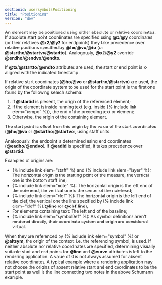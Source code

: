 ```yaml
---
sectionid: usersymbolsPositioning
title: "Positioning"
version: "dev"
---
```


An element may be positioned using either absolute or relative coordinates. If absolute start point coordinates are specified using **@x**/**@y** coordinates (or their relatives **@x2**/**@y2** for endpoints) they take precedence over relative positions specified by **@ho**/**@vo**/**@to** (or **@startho**/**@startvo**/**@startto**). Analogously, **@x2**/**@y2** override **@endho**/**@endvo**/**@endto**.

If **@to**/**@startto**/**@endto** attributes are used, the start or end point is x-aligned with the indicated timestamp.

If relative start coordinates (**@ho**/**@vo** or **@startho**/**@startvo**) are used, the origin of the coordinate system to be used for the start point is the first one found by the following search schema:

1. If **@startid** is present, the origin of the referenced element;
2. If the element is inside running text (e.g. inside {% include link elem="tempo" %}), the end of the preceding text or element;
3. Otherwise, the origin of the containing element.

The start point is offset from this origin by the value of the start coordinates (**@ho**/**@vo** or **@startho**/**@startvo**), using staff units.

Analogously, the endpoint is determined using end coordinates (**@endho**/**@endvo**). If **@endid** is specified, it takes precedence over **@startid**.

Examples of origins are:

- {% include link elem="staff" %} and {% include link elem="layer" %}: The horizontal origin is the starting point of the measure, the vertical one is the bottom staff line;
- {% include link elem="note" %}: The horizontal origin is the left end of the notehead, the vertical one is the center of the notehead;
- {% include link elem="clef" %}: The horizontal origin is the left end of the clef, the vertical one the line specified by {% include link elem="clef" %}/**@line** (or **@clef.line**);
- For elements containing text: The left end of the baseline;
- {% include link elem="symbolDef" %}: As symbol definitions aren't rendered directly, their coordinate system and origin are considered virtual.

When they are referenced by {% include link elem="symbol" %} or **@altsym**, the origin of the context, i.e. the referencing symbol, is used.
If neither absolute nor relative coordinates are specified, determining visually suitable start and end points for **@line** and **@curve** attributes is left to the rendering application. A value of 0 is not always assumed for absent relative coordinates. A typical example where a rendering application may not choose the origins of absent relative start and end coordinates to be the start point as well is the line connecting two notes in the above Schumann example.
